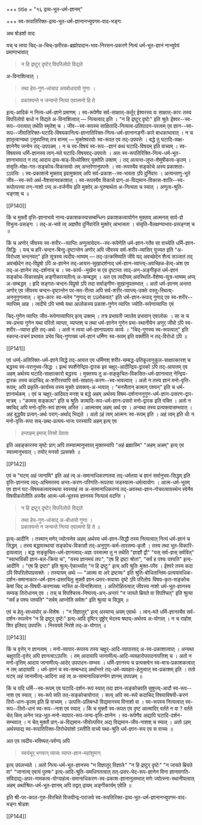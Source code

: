 +++
title = "१६ द्रव्य-भूत-धर्म-ज्ञानम्"

+++
स्व-रूपातिरिक्त-द्रव्य-भूत-धर्म-ज्ञानानभ्युपगम-वाद-भङ्गः

अथ षोडशो वादः

यच् च त्वया चिद्-अ-चिच्-छरीरक-ब्रह्मोपादान-भाव-निरसन-प्रकरणे नित्यं धर्म-भूत-ज्ञानं नाभ्युपेयं प्रमाणाभावात् 

> न हि द्रष्टुर् दृष्टेर् विपरिलोपो विद्यते 

अ-विनाशित्वात् । 

> तथा हेय-गुण-ध्वंसाद अवबोधादयो गुणाः । 

> प्रकाश्यन्ते न जन्यन्ते नित्या एवात्मनो हि ते

इत्य्-आदिकं न नित्य-धर्म-ज्ञाने प्रमाणम् । स्व-रूपेणैव सर्व-साक्षात्-कर्तुर् ईश्वरस्य यः साक्षात्-कारः तस्य विपरिलोपो बाधो न विद्यते अ-विनाशित्वात् — नित्यत्वाद् इति । "न हि द्रष्टुर् दृष्टेः" इति श्रुतेः ईश्वर--स्व-रूप--परत्वात् तथेति स्मृतेश् च । जीव--स्व-रूपस्य साक्षितादि-नित्यत्व-प्रतिपादन-परत्वम् एव ज्ञान--स्व-रूप--जीवातिरिक्त-घटादि-विषयकानित्य-ज्ञानातिरिक्त-नित्य-धर्म-ज्ञानानङ्गी-कारे बाधकाभावात् । न च ज्ञातृत्वान्यथा ऽनुपपत्तिस् तत्र मानम् — मुक्तेश्वरयोः स्व-रूपत एव तद्-उपपत्तेः । बद्धे तु घटादि-व्यक्ष-ज्ञानेनैव जन्येन तद्-उपपन्नम् । न च स्व-विषयं स्व-रूप--ज्ञानं कथं घटादि-विषयम् इति वाच्यम् । स्व-विषयस्य धर्मि-ज्ञानस्य त्वन्-मते घटादि-विषयवद्-उपपत्तेः । अतः स्व-रूपतिरिक्ति-नित्य-धर्म-भूत-ज्ञानाभावात् न तद् आदाय द्रव्य-षाड्-विध्योक्तिर् युक्तेति उक्तम् । तद् अत्यन्त-लुप्त-शेमुषीकत्व-कृतम् । संसृति-मोक्ष-गत-सङ्कोच-विकासयोः तम् अन्तरेणानुपपत्तेः । स्व-रूपस्यैव सङ्कोचे अस्य प्रकाशता-ऽऽपत्तिः । स्व-प्रकाशत्वे मुक्ताव् इवामुक्ताव् अपि सर्व-प्रकाश--स्व-भावता ऽपि दुर्निवारः । अत्यन्ताणु-भूते जीव--स्व-रूपे अर्थ-वैशसानवकाशात् । स्व-रूपस्यैव विकासे प्राग्-अ-विद्यमान-विकास-शालि--स्व-रूपोत्पत्त्या तन्-नाशो ऽप्य् अ-वर्जनीय इति मुक्तेर् अ-पुरुषार्थता अ-नित्यता च स्यात् । अणुत्व-श्रुति-भङ्गश् च ॥

[[P140]]

किं च मुक्तौ वृत्ति-ज्ञानाभावे नान्य-प्रकाशकस्यासम्बन्धिनः प्रकाशकत्वायोगेन मुक्ताव् आत्मनस् सार्व-ज्ञे विभुत्व-प्रसङ्गः । तद्-अ-भावे त्व् अज्ञतैव दुर्निवारेति मुक्तेर् आभासता । संसृति-वैलक्षण्याभाव-प्रसङ्गश् च ॥

किं च अणोर् जीवस्य स्व-शरीर--व्याप्तिः अणुत्वावेदन--स्व-रूपेणेति धर्म-ज्ञान-गतैव सा वाच्येति धर्मि-ज्ञान-सिद्धिः । यच् च हरि-चन्दन-बिन्दु-दृष्टान्तेन अणोर् अपि जीवस्य सर्व-शरीर-व्यासिर् युज्यत इति "अ-विरोधश् चन्दनवत्" इति सूत्रस्य त्वदीय-भाष्यम् — तद्-उत्क्रमिष्यति जीवे यद् अवच्छेदेन शैत्यं सञ्जातं तद् अवच्छेदेन तद्-विप्रुषो ऽपि अ-ज्ञानेन तद्-आयत्त-सुखादर्शनाद् धर्म-ज्ञान-व्याप्त्य्-अवच्छिन्न-हेत्व्-अंश एव तद्-अ-ज्ञानेन तद्-दर्शनाच् च । स्व-कार्य--मुखेन स एव दृष्टान्तः त्वद्-अन्-अङ्गीकृतं धर्म-ज्ञानं सङ्कोच-विकासार्हम् अङ्गीकारयतीत्य् अ-सम्बद्धम् । अत एव त्वदीयम् अवस्थिति-वैशेष्य-सूत्र-भाष्यम् अप्य् अ-सम्बद्धम् । हृदि सङ्गत-चन्दन-विप्रुषो ऽपि तदा सर्वाङ्गीण-सुखानुपलम्भात् । अतो धर्म-ज्ञानम् अन्तरा अणोर् एव जीवस्य चन्दन-दृष्टान्तेन पर-मत-रीत्या अपि सर्व-शरीर-व्याप्त्य्-उक्तेः वस्तु-स्थित्य्-अननुगुणत्वात् । सूत्र-कारः स्व-मतेन "गुणाद् वा ऽऽलोकवत्" इति धर्म-ज्ञान-रूपाद् गुणाद् एव स्व-शरीर--व्याप्तिम् आह । त्वदीये ऽपि भाष्ये यथा आलोकस्य प्रकाश-गुणेन व्याप्तिः ज्योति-रूपेणाव्याप्तिः एवं

चिद्-गुणेन व्याप्तिः जीव-रूपेणाव्याप्तिर् इत्य् उक्तम् । तत्र प्रभावती ज्वालेव प्रभावान् एवालोकः । सा स च स्व-प्रभया गुणेन यथा परितो व्याप्ता, व्याप्तश् च तथा धर्म-ज्ञानेन गुणेन प्रभा-स्थानीयेन अणुर् जीवो ऽपि स्व-शरीर--व्याप्त इति तद्-अर्थः । अतो न त्वया धर्म-ज्ञानापलापः कार्यः । "चिद्-गुणस्य स्व-रूपत्वात्" इति स्कान्द-वचनं प्रभावतः प्रभेव चिद्-गुणाख्यं धर्म-ज्ञानं धर्मिणः स्व-रूपम् इति वक्तीति न तद्-विरोधो ऽपि ॥

[[P141]]

एवं धर्म्य्-अतिरिक्त-धर्म-ज्ञाने सिद्धे तद्-आयत्त एव धर्मिणश् शरीर-सम्बद्ध-प्रतिकूलानुकूल-साक्षात्कारश् च बद्धस्य स्व-परानुभव-सिद्धः । इत्थं स्पर्शेनेन्द्रिय-द्वारक इव चक्षुर्-आदीन्द्रिय-द्वारको ऽपि तद्-आयत्तम् एव अहम् अर्थस्य घटादि-साक्षात्कारो बद्धस्य । मुक्तस्य तु अ-सङ्कुचित-विकसित-धर्म-ज्ञानत्वात् नेन्द्रिय-द्वारकः तस्य कदाचिद् अ-शरीरस्यापि सर्व-साक्षात्-करण--स्व-भावत्वात् । अतो न तस्य ज्ञानं मनो-वृत्ति-रूपम्; अपि प्रकृति-कार्यस्य तस्य मुक्तेः प्रसक्त्य्-अ-भावात् । "मनसैतान् कामान् पश्यन्" इति च धर्म-ज्ञानार्थकम् । एवं च चक्षुर्-आदिवत् मनश् च बद्धे अहम् अर्थस्य विषम-दर्शनाननुगुण-धर्म-ज्ञान-प्रसरण-द्वार-मात्रम् । "कामस् सङ्कल्प" इति च श्रुतिः कामादि-रूप-धर्म-ज्ञान-प्रसरो मनो-द्वारक इति वक्ति । अतो न क्वचिद् अपि मनो-वृत्ति-रूपं ज्ञानम् अस्ति । आत्मत्वम् अहम् अर्थ एव । अन्यथा तस्य प्रत्यक्त्वासम्भवात् । अहं बुद्ध्यैव प्रत्यग्-अर्थः पराग्-अर्थाद् भिद्यते । अतो ऽहं त्वम् आत्मनः स्व-रूपम् इति । अहं त्वम् इति धीः न मनो-वृत्ति-रूपा सच्-छब्द-प्रत्यय-भाजः परस्यापि अहम् इत्य् एव 

> हन्ताहम् इमास् तिस्रो देवताः

इति अहङ्कारस्य सृष्टेः प्राग् अपि तस्यात्मानुभवात् मुक्तस्यापि "अहं ब्रह्मास्मि" "अहम् अन्नम्" इत्य् एव स्वात्मानुभवात् । तयोर् मनसो ऽप्रसक्तेः ॥

[[P142]]

एवं च "घटम् अहं जानामि" इति अहं त्व् अ-समानाधिकरणतया तद्-धर्मतया च ज्ञानं सर्वानुभव-सिद्धम् इति वृत्ति-ज्ञानस्य त्वद्-अभिमतस्य अन्तः-करण-परिणति-रूपतया जडस्यात्म-धर्मत्वायोगः । आत्म-धर्म-भूतम् एव ज्ञानं घट-विषयकत्वावस्थया स्वस्याहं त्व अ-सामानाधिकरण्यं तद्-अवस्था-ज्ञान-गोचरत्वावस्थेन स्वेनैव विषयीकरोतीति अस्यैव आत्म-धर्म-भूतस्य ज्ञानस्य नित्यत्वं वदन्ति । 

> न हि द्रष्टुर् दृष्टेर् विपरिलोपो विद्यते

> तथा हेय-गुण-ध्वंसाद् अ-बोधायो गुणाः ।  
प्रकाश्यन्ते न जन्यन्ते नित्या एवात्मनो हि ते ॥

इत्य्-आदीनि । तस्मान् मणेर् ज्योत्स्नेव अहम् अर्थस्य धर्म-ज्ञान-सिद्धौ तस्य नित्यत्वात् नित्यं धर्म-ज्ञानं च सिद्धम् । तस्य बद्धावस्थायां सङ्कोच-विकासौ तद्-अनुगुण-कर्म-तारतम्य-कृतौ । तस्य तथा भूत-विकारि-द्रव्यत्वात् । बद्धः सङ्कुचित-धर्म-ज्ञानत्वाद्-अज्ञः परमात्मा तु न तथेति "ज्ञाज्ञौ द्वौ" "यस् सर्व-ज्ञस् सर्ववित्" "स्वाभाविकी ज्ञान-बल-क्रिया च", "यस्य ज्ञानमयं तपः", "एष हि द्रष्टा श्रोता", "सर्वं ह पश्यः पश्यति" इत्य्-आदीनि । "एष हि द्रष्टा" इति श्रुत्य्-ऐकार्थ्यात् "न हि द्रष्टुः" इत्य् अपि श्रुतिः मुक्त-परैव । ईश्वरे तस्य कदा ऽपि विपरिलोपाप्रसक्तेः । तस्यायम् अर्थः — "आत्मा वा अरे द्रष्टव्यः" इति श्रुति-बोधितान्तिम-प्रत्ययावधिक-दर्शन-समानाकार-धर्म-ज्ञान-प्रसरयितुः मुक्तौ ज्ञान-प्रसर-रूपायाः दृष्टे ऽपि परिलोपः विषय-कृत-सङ्कोचः केषां चिद् अ-विषयी-करणाख्यः नास्ति अ-विनाशित्वात् । अतिरोहितत्वात् जीवस्य नाशो धर्म-भूत-ज्ञानस्य सम्यक् तिरोधानम् एव । तच् च विपश्चित्त्व-निष्पत्त्य्-अन्-अन्तरं "न जायते म्रियते वा विपश्चित्" इति श्रुत्या "सर्वं ह पश्यः पश्यति" "सर्वम् आप्नोति सर्वशः" इति श्रुत्या च सिद्धम् ॥

एवं च हेतु-साध्ययोर् अ-विशेषः । "न विज्ञातुर्" इत्य् अस्याप्य् अयम् एवार्थः । त्वन्-मते धर्मि-ज्ञानस्यैव सर्व-दर्शन-रूपत्वेन "न हि द्रष्टुर् दृष्टेः" इत्य्-आदि दृष्टिर् दृष्ट्रोर् भेदस्य षष्ठ्य्-अर्थस्य अ-योगात् । न च राहोश् शिर इतिवद् उपपत्तिः । निरवयवे निरंशे तद्-अ-योगात् ॥

[[P143]]

किं च वृत्तेर् न ज्ञानत्वम् । मनो-व्यापार-रूपस्य तस्य चक्षुर्-आदि-व्यापारवद् अ-स्व-प्रकाशात्वात् । अन्यथा चक्षुरादि-वृत्तेर् अपि ज्ञानत्वाऽऽपत्तिः । तम् आदायापि जानामीत्य्-आदि-व्यवहारोपपादनापत्तिश् च । अतो न मनो-वृत्तिम् आदाय जानामीत्य्-आदेर् उपपादन-सम्भवः । धर्मि-ज्ञानस्य च प्रत्यक्त्वेन स्व-मात्र-प्रकाशकत्वात् न तम् आदायापि । धर्म-ज्ञानं च स्व-सम्बन्धाद् अर्थान्तरे तद्-धर्म-व्यवहार-हेतुत्वात् स्व-प्रकाशम् इति । ततो घटम् अहं जानामीत्य्-आदिना अहं त्व् अ-सामानाधिकरण्येन ज्ञानम् उपपन्नम् ॥

किं च यदि धर्मि--स्व-रूपम् एव घटादि-दर्शन-रूपं स्यात् तदा ज्ञान-सङ्कोचवति सुषुप्त्य्-आदौ स्व-रूप--नाश एव स्यात् । स्व-रूपे सति तत्-सङ्कोचायोगात् । सत्य् अपि स्व-रूपे कदाचिद् विषयाविषयी-करणं तिरो-धान-कृतम् इति हि वाच्यम् । उत्पत्ति-प्रतिबन्धो विद्यमानस्य विनाशो वा । स्व-रूपस्य नित्यत्वात् स्व-रूप--तिरो-धानं स्व-रूप--नाश एव स्यात् । किं च मुक्तौ स्व-रूपत एव दृष्ट आत्मादिर् वर्तते न वा ? वर्तते चेत् किम् अनेन जड-भूत-मनो-व्यापार-रूप-जन्य-वृत्ति-ज्ञानेन । स्व-रूपेणैव अद्यापि घटादि-दर्शन-सम्भवात् । न चेत् मुक्तौ प्राग्-अ-विद्यमान-जीवोत्पत्तिर् अद्य विद्यमान-जीव-नाशश् च स्यात् । अतो ऽहम् अर्थस्याद्य स्व-रूपातिरिक्त-तिरोधेयांशो ऽस्तीति वाच्ये यथा-श्रुति धर्म-ज्ञान-रूप एव स वाच्यः ॥

अत एव त्वदीय-भविष्यत्-पर्वण्य् अपि 

> स्वयंभूर् भगवान् व्यासः व्याप्त-ज्ञान-महांशुमान्

इत्य् उपलभ्यते । अतो नित्य-धर्म-भूत-ज्ञानस्य "न विज्ञातुर् विज्ञातेः" "न हि द्रष्टुर् दृष्टेः" "न जायते म्रियते वा" "जानात्य् एवायं पुरुषः" इत्य्-आदि-श्रुति-समधिगतत्वात् तत्-प्रसर-भेद-रूप-ज्ञानेन विना ज्ञानावगति-संविदाद्य्-अपर-नामकत्व-योग्याहंत्व-समानाधिकरण-स्व-प्रकाश-ज्ञानानुलम्भात् मणेः ज्योत्स्ना-स्थानीयत्वात् अहम् अर्थाश्रित-धर्म-भूत-ज्ञानम् अपि तद्वत् द्रव्यम् अङ्गीकार्यम् एवेति ॥

इति श्री-पर-काल-गुरु-विरचिते विजयीन्द्र-पराजये स्व-रूपतिरिक्त-द्रव्य-भूत-धर्म-ज्ञानानभ्युपगम-वाद-भङ्गः षोडशः

[[P144]]